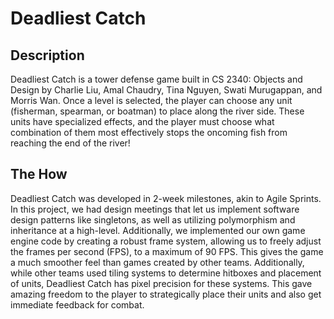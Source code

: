 # Deadliest Catch

## Description
Deadliest Catch is a tower defense game built in CS 2340: Objects and Design by Charlie Liu, Amal Chaudry, Tina Nguyen, Swati Murugappan, and Morris Wan. Once a level is selected, the player can choose any unit (fisherman, spearman, or boatman) to place along the river side. These units have specialized effects, and the player must choose what combination of them most effectively stops the oncoming fish from reaching the end of the river!

## The How

Deadliest Catch was developed in 2-week milestones, akin to Agile Sprints. In this project, we had design meetings that let us implement software design patterns like singletons, as well as utilizing polymorphism and inheritance at a high-level. Additionally, we implemented our own game engine code by creating a robust frame system, allowing us to freely adjust the frames per second (FPS), to a maximum of 90 FPS. This gives the game a much smoother feel than games created by other teams. Additionally, while other teams used tiling systems to determine hitboxes and placement of units, Deadliest Catch has pixel precision for these systems. This gave amazing freedom to the player to strategically place their units and also get immediate feedback for combat.
